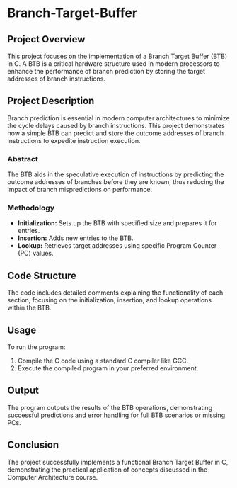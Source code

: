 # Branch-Target-Buffer

## Project Overview
This project focuses on the implementation of a Branch Target Buffer (BTB) in C. A BTB is a critical hardware structure used in modern processors to enhance the performance of branch prediction by storing the target addresses of branch instructions.

## Project Description
Branch prediction is essential in modern computer architectures to minimize the cycle delays caused by branch instructions. This project demonstrates how a simple BTB can predict and store the outcome addresses of branch instructions to expedite instruction execution.

### Abstract
The BTB aids in the speculative execution of instructions by predicting the outcome addresses of branches before they are known, thus reducing the impact of branch mispredictions on performance.

### Methodology
- **Initialization:** Sets up the BTB with specified size and prepares it for entries.
- **Insertion:** Adds new entries to the BTB.
- **Lookup:** Retrieves target addresses using specific Program Counter (PC) values.

## Code Structure
The code includes detailed comments explaining the functionality of each section, focusing on the initialization, insertion, and lookup operations within the BTB.

## Usage
To run the program:
1. Compile the C code using a standard C compiler like GCC.
2. Execute the compiled program in your preferred environment.

## Output
The program outputs the results of the BTB operations, demonstrating successful predictions and error handling for full BTB scenarios or missing PCs.

## Conclusion
The project successfully implements a functional Branch Target Buffer in C, demonstrating the practical application of concepts discussed in the Computer Architecture course.

